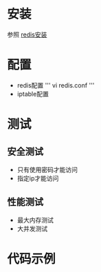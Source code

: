 # 安装
参照 [redis安装](install.md)

# 配置
* redis配置
'''
vi redis.conf
'''
* iptable配置


# 测试
## 安全测试
* 只有使用密码才能访问
* 指定ip才能访问
## 性能测试
* 最大内存测试
* 大并发测试
# 代码示例
